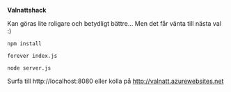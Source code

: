 **Valnattshack**

Kan göras lite roligare och betydligt bättre...
Men det får vänta till nästa val :)

```
npm install

forever index.js

node server.js
```

Surfa till http://localhost:8080 eller kolla på http://valnatt.azurewebsites.net
